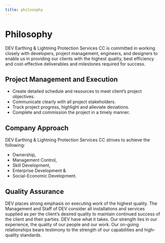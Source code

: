 ```yaml
---
title: philosophy
---
```



# Philosophy

DEV Earthing & Lightning Protection Services CC is committed in working closely with developers, project management, engineers, and designers to enable us in providing our clients with the highest quality, best efficiency and cost-effective deliverables and milestones required for success.

## Project Management and Execution

- Create detailed schedule and resources to meet client’s project objectives.
- Communicate clearly with all project stakeholders.
- Track project progress, highlight and alleviate deviations.
- Complete and commission the project in a timely manner.

## Company Approach

DEV Earthing & Lightning Protection Services CC strives to achieve the following:
- Ownership,
- Management Control,
- Skill Development,
- Enterprise Development &
- Social-Economic Development.

## Quality Assurance
DEV places strong emphasis on executing work of the highest quality.
The Management and Staff of DEV consider all installations and services supplied as per the client’s desired quality to maintain continued success of the client and their parties.
DEV have what it takes. Our strength lies in our experience, the quality of our people and our work.
Our on-going relationships bears testimony to the strength of our capabilities and high-quality standards.
